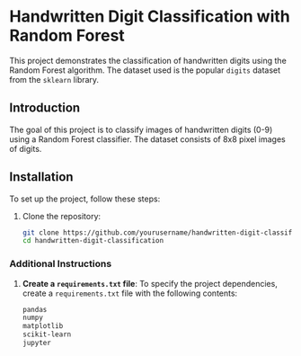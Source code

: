 # Handwritten Digit Classification with Random Forest

This project demonstrates the classification of handwritten digits using the Random Forest algorithm. The dataset used is the popular `digits` dataset from the `sklearn` library.


## Introduction

The goal of this project is to classify images of handwritten digits (0-9) using a Random Forest classifier. The dataset consists of 8x8 pixel images of digits.

## Installation

To set up the project, follow these steps:

1. Clone the repository:
   ```bash
   git clone https://github.com/yourusername/handwritten-digit-classification.git
   cd handwritten-digit-classification

### Additional Instructions

1. **Create a `requirements.txt` file**:
   To specify the project dependencies, create a `requirements.txt` file with the following contents:
   ```txt
   pandas
   numpy
   matplotlib
   scikit-learn
   jupyter
